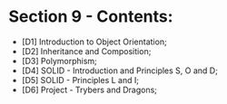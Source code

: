 # Section 9 - Contents:  

* [D1] Introduction to Object Orientation; 
* [D2] Inheritance and Composition; 
* [D3] Polymorphism; 
* [D4] SOLID - Introduction and Principles S, O and D; 
* [D5] SOLID - Principles L and I; 
* [D6] Project - Trybers and Dragons; 

